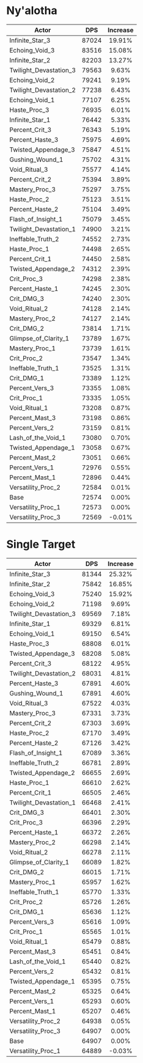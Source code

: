 # Ny'alotha
| Actor | DPS | Increase |
|---|:---:|:---:|
|Infinite_Star_3|87024|19.91%|
|Echoing_Void_3|83516|15.08%|
|Infinite_Star_2|82203|13.27%|
|Twilight_Devastation_3|79563|9.63%|
|Echoing_Void_2|79241|9.19%|
|Twilight_Devastation_2|77238|6.43%|
|Echoing_Void_1|77107|6.25%|
|Haste_Proc_3|76935|6.01%|
|Infinite_Star_1|76442|5.33%|
|Percent_Crit_3|76343|5.19%|
|Percent_Haste_3|75975|4.69%|
|Twisted_Appendage_3|75847|4.51%|
|Gushing_Wound_1|75702|4.31%|
|Void_Ritual_3|75577|4.14%|
|Percent_Crit_2|75394|3.89%|
|Mastery_Proc_3|75297|3.75%|
|Haste_Proc_2|75123|3.51%|
|Percent_Haste_2|75104|3.49%|
|Flash_of_Insight_1|75079|3.45%|
|Twilight_Devastation_1|74900|3.21%|
|Ineffable_Truth_2|74552|2.73%|
|Haste_Proc_1|74498|2.65%|
|Percent_Crit_1|74450|2.58%|
|Twisted_Appendage_2|74312|2.39%|
|Crit_Proc_3|74298|2.38%|
|Percent_Haste_1|74245|2.30%|
|Crit_DMG_3|74240|2.30%|
|Void_Ritual_2|74128|2.14%|
|Mastery_Proc_2|74127|2.14%|
|Crit_DMG_2|73814|1.71%|
|Glimpse_of_Clarity_1|73789|1.67%|
|Mastery_Proc_1|73739|1.61%|
|Crit_Proc_2|73547|1.34%|
|Ineffable_Truth_1|73525|1.31%|
|Crit_DMG_1|73389|1.12%|
|Percent_Vers_3|73355|1.08%|
|Crit_Proc_1|73335|1.05%|
|Void_Ritual_1|73208|0.87%|
|Percent_Mast_3|73198|0.86%|
|Percent_Vers_2|73159|0.81%|
|Lash_of_the_Void_1|73080|0.70%|
|Twisted_Appendage_1|73058|0.67%|
|Percent_Mast_2|73051|0.66%|
|Percent_Vers_1|72976|0.55%|
|Percent_Mast_1|72896|0.44%|
|Versatility_Proc_2|72584|0.01%|
|Base|72574|0.00%|
|Versatility_Proc_1|72573|0.00%|
|Versatility_Proc_3|72569|-0.01%|

# Single Target
| Actor | DPS | Increase |
|---|:---:|:---:|
|Infinite_Star_3|81344|25.32%|
|Infinite_Star_2|75842|16.85%|
|Echoing_Void_3|75240|15.92%|
|Echoing_Void_2|71198|9.69%|
|Twilight_Devastation_3|69569|7.18%|
|Infinite_Star_1|69329|6.81%|
|Echoing_Void_1|69150|6.54%|
|Haste_Proc_3|68808|6.01%|
|Twisted_Appendage_3|68208|5.08%|
|Percent_Crit_3|68122|4.95%|
|Twilight_Devastation_2|68031|4.81%|
|Percent_Haste_3|67891|4.60%|
|Gushing_Wound_1|67891|4.60%|
|Void_Ritual_3|67522|4.03%|
|Mastery_Proc_3|67331|3.73%|
|Percent_Crit_2|67303|3.69%|
|Haste_Proc_2|67170|3.49%|
|Percent_Haste_2|67126|3.42%|
|Flash_of_Insight_1|67089|3.36%|
|Ineffable_Truth_2|66781|2.89%|
|Twisted_Appendage_2|66655|2.69%|
|Haste_Proc_1|66610|2.62%|
|Percent_Crit_1|66505|2.46%|
|Twilight_Devastation_1|66468|2.41%|
|Crit_DMG_3|66401|2.30%|
|Crit_Proc_3|66396|2.29%|
|Percent_Haste_1|66372|2.26%|
|Mastery_Proc_2|66298|2.14%|
|Void_Ritual_2|66278|2.11%|
|Glimpse_of_Clarity_1|66089|1.82%|
|Crit_DMG_2|66015|1.71%|
|Mastery_Proc_1|65957|1.62%|
|Ineffable_Truth_1|65770|1.33%|
|Crit_Proc_2|65726|1.26%|
|Crit_DMG_1|65636|1.12%|
|Percent_Vers_3|65616|1.09%|
|Crit_Proc_1|65565|1.01%|
|Void_Ritual_1|65479|0.88%|
|Percent_Mast_3|65451|0.84%|
|Lash_of_the_Void_1|65440|0.82%|
|Percent_Vers_2|65432|0.81%|
|Twisted_Appendage_1|65395|0.75%|
|Percent_Mast_2|65325|0.64%|
|Percent_Vers_1|65293|0.60%|
|Percent_Mast_1|65207|0.46%|
|Versatility_Proc_2|64938|0.05%|
|Versatility_Proc_3|64907|0.00%|
|Base|64907|0.00%|
|Versatility_Proc_1|64889|-0.03%|
